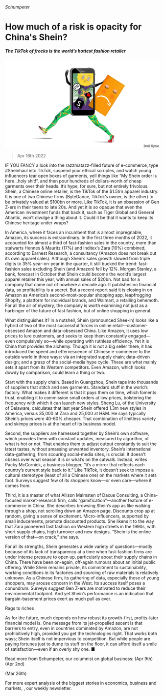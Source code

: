 ###### Schumpeter

# How much of a risk is opacity for China's Shein? 

##### The TikTok of frocks is the world’s hottest fashion retailer 

![image](images/20220416_wbd000.jpg) 

> Apr 16th 2022 

IF YOU FANCY a look into the razzmatazz-filled future of e-commerce, type #Sheinhaul into TikTok, suspend your ethical scruples, and watch young influencers tear open boxes of garments, yell things like “My Shein order is here…holy shit!”, and then pour hundreds of dollars-worth of cheap garments over their heads. It’s hype, for sure, but not entirely frivolous. Shein, a Chinese online retailer, is the TikTok of the $1.5trn apparel industry. It is one of two Chinese firms (ByteDance, TikTok’s owner, is the other) to be privately valued at $100bn or more. Like TikTok, it is an obsession of Gen Z-ers in their teens to late 20s. And yet it is so opaque that even the American investment funds that back it, such as Tiger Global and General Atlantic, won’t divulge a thing about it. Could it be that it wants to keep its Chinese heritage under wraps?

In America, where it faces an incumbent that is almost impregnable, Amazon, its success is extraordinary. In the first three months of 2022, it accounted for almost a third of fast-fashion sales in the country, more than stalwarts Hennes &amp; Mauritz (17%) and Inditex’s Zara (10%) combined, according to Earnest Research, a consultancy (Amazon does not break out its own apparel sales). Although Shein’s sales growth slowed from triple digits to 35% year-on-year in the quarter, it still bucked the trend: fast-fashion sales excluding Shein (and Amazon) fell by 12%. Morgan Stanley, a bank, forecast in October that Shein could become the world’s largest apparel retailer this year, with annual sales of $20bn. Not bad for a company that came out of nowhere a decade ago. It publishes no financial data, so profitability is a secret. But a recent report said it is closing in on Amazon as America’s second-most-popular shopping app, leapfrogging Shopify, a platform for individual brands, and Walmart, a retailing behemoth. For all the air of mystery, the company is worth examining not just as a harbinger of the future of fast fashion, but of online shopping in general.


What distinguishes it? In a nutshell, Shein (pronounced Shee-in) looks like a hybrid of two of the most successful forces in online retail—customer-obsessed Amazon and data-obsessed China. Like Amazon, it uses low prices to lure customers, and seeks to keep them constantly engaged—even compulsively so—while operating with ruthless efficiency. Yet it is China that provides the alchemy. Though it is not a big seller there, it has introduced the speed and effervescence of Chinese e-commerce to the outside world in three ways: via an integrated supply chain; data-driven design; and a grasp of the social-media hype cycle. These are what mainly sets it apart from its Western competitors. Even Amazon, which looks dowdy by comparison, could learn a thing or two.

Start with the supply chain. Based in Guangzhou, Shein taps into thousands of suppliers that stitch and sew garments. Standard stuff in the world’s factory. What makes it different is that it pays them on time, which foments trust, enabling it to commission small orders at low prices, bolstering the frequency with which it can launch new styles. Sheng Lu, of the University of Delaware, calculates that last year Shein offered 1.3m new styles in America, versus 35,000 at Zara and 25,000 at H&amp;M. He says typically Shein’s prices were 40-60% cheaper. That combination of limitless variety and skimpy prices is at the heart of its business model.

Second, the suppliers are harnessed together by Shein’s own software, which provides them with constant updates, measured by algorithm, of what is hot or not. That enables them to adjust output constantly to suit the latest tastes, without amassing unwanted inventory. Shein’s international data-gathering, from scouring social-media sites, is crucial. It doesn’t obsess over what season it is or what’s on the catwalk. Instead, writes Packy McCornick, a business blogger, “it’s a mirror that reflects each country’s current style back to it.” Like TikTok, it doesn’t seek to impose a cultural stereotype (least of all a Chinese one) on the markets where it sets foot. Surveys suggest few of its shoppers know—or even care—where it comes from.

Third, it is a master of what Allison Malmsten of Daxue Consulting, a China-focused market-research firm, calls “gamification”—another feature of e-commerce in China. She describes browsing Shein’s app as like walking through a shop, not scrolling down an Amazon page. Discounts crop up at random, giving a sense of excitement. Micro-influencers, supported by small inducements, promote discounted products. She likens it to the way that Zara pioneered fast fashion on Western high streets in the 1990s, with short supply chains, high turnover and new designs. “Shein is the online version of that—on crack,” she says.

For all its strengths, Shein generates a wide variety of questions—mostly because of its lack of transparency at a time when fast-fashion firms are under intense pressure to open up, particularly about their supply chains in China. There have been on-again, off-again rumours about an initial public offering. While Shein remains private, its commitment to sustainability, working conditions in its factories and sourcing of raw materials is relatively unknown. As a Chinese firm, its gathering of data, especially those of young shoppers, may arouse concern in the West. Its success itself poses a conundrum. Surveys suggest Gen Z-ers are motivated to reduce their environmental footprint. And yet Shein’s performance is an indication that bargain-basement prices exert as much pull as ever.

Rags to riches

As for the future, much depends on how robust its growth-first, profits-later financial model is. One message from its jet-propelled ascent is that barriers to entry, even in countries dominated by Amazon, are not prohibitively high, provided you get the technologies right. That works both ways; Shein itself is not impervious to competition. But while people are paying fortunes just to dump its stuff on the floor, it can afford itself a smile of satisfaction—even if an overly shy one. ■

Read more from Schumpeter, our columnist on global business: (Apr 9th) (Apr 2nd)

 (Mar 26th)

For more expert analysis of the biggest stories in economics, business and markets, , our weekly newsletter.

